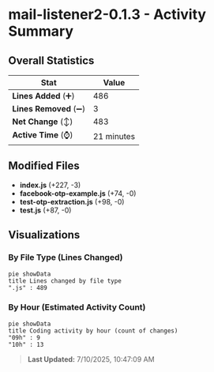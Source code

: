 # mail-listener2-0.1.3 - Activity Summary 

## Overall Statistics

| Stat                   | Value                                                             |
| ---------------------- | ----------------------------------------------------------------- |
| **Lines Added** (➕)   | 486                                          |
| **Lines Removed** (➖) | 3                                        |
| **Net Change** (↕)    | 483                |
| **Active Time** (⌚)   | 21 minutes |


## Modified Files
- **index.js** (+227, -3)
- **facebook-otp-example.js** (+74, -0)
- **test-otp-extraction.js** (+98, -0)
- **test.js** (+87, -0)

## Visualizations

### By File Type (Lines Changed)

```mermaid
pie showData
title Lines changed by file type
".js" : 489
```

### By Hour (Estimated Activity Count)

```mermaid
pie showData
title Coding activity by hour (count of changes)
"09h" : 9
"10h" : 13
```


> **Last Updated:** 7/10/2025, 10:47:09 AM